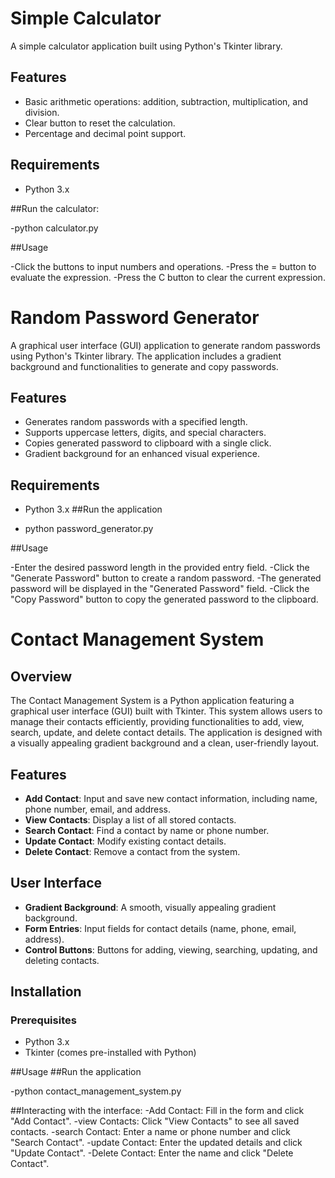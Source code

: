# Simple Calculator

A simple calculator application built using Python's Tkinter library.

## Features

- Basic arithmetic operations: addition, subtraction, multiplication, and division.
- Clear button to reset the calculation.
- Percentage and decimal point support.

## Requirements

- Python 3.x

##Run the calculator:

-python calculator.py

##Usage

-Click the buttons to input numbers and operations.
-Press the = button to evaluate the expression.
-Press the C button to clear the current expression.


# Random Password Generator

A graphical user interface (GUI) application to generate random passwords using Python's Tkinter library. The application includes a gradient background and functionalities to generate and copy passwords.

## Features

- Generates random passwords with a specified length.
- Supports uppercase letters, digits, and special characters.
- Copies generated password to clipboard with a single click.
- Gradient background for an enhanced visual experience.

## Requirements

- Python 3.x
##Run the application

- python password_generator.py

##Usage

-Enter the desired password length in the provided entry field.
-Click the "Generate Password" button to create a random password.
-The generated password will be displayed in the "Generated Password" field.
-Click the "Copy Password" button to copy the generated password to the clipboard.


# Contact Management System

## Overview

The Contact Management System is a Python application featuring a graphical user interface (GUI) built with Tkinter. This system allows users to manage their contacts efficiently, providing functionalities to add, view, search, update, and delete contact details. The application is designed with a visually appealing gradient background and a clean, user-friendly layout.

## Features

- **Add Contact**: Input and save new contact information, including name, phone number, email, and address.
- **View Contacts**: Display a list of all stored contacts.
- **Search Contact**: Find a contact by name or phone number.
- **Update Contact**: Modify existing contact details.
- **Delete Contact**: Remove a contact from the system.

## User Interface

- **Gradient Background**: A smooth, visually appealing gradient background.
- **Form Entries**: Input fields for contact details (name, phone, email, address).
- **Control Buttons**: Buttons for adding, viewing, searching, updating, and deleting contacts.

## Installation

### Prerequisites

- Python 3.x
- Tkinter (comes pre-installed with Python)

##Usage
##Run the application

-python contact_management_system.py

##Interacting with the interface:
-Add Contact: Fill in the form and click "Add Contact".
-view Contacts: Click "View Contacts" to see all saved contacts.
-search Contact: Enter a name or phone number and click "Search Contact".
-update Contact: Enter the updated details and click "Update Contact".
-Delete Contact: Enter the name and click "Delete Contact".
